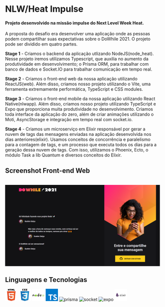 <h1>NLW/Heat Impulse</h1>

<h4>Projeto desenvolvido na missão impulse do Next Level Week Heat.</h4>

<p>A proposta do desafio era desenvolver uma aplicação onde as pessoas podem compartilhar suas expectativas sobre o DoWhile 2021. O projeto pode ser dividido em quatro partes.</p>
<p><b>Stage 1</b> - Criamos o backend da aplicação utlizando NodeJS(node_heat). Nesse projeto iremos utilizamos Typescript, que auxilia no aumento da produtividade em desenvolvimento; o Prisma ORM, para trabalhar com banco de dados e Socket.IO para trabalhar comunicação em tempo real.</p>
<p><b>Stage 2</b> - Criamos o front-end web da nossa aplicação utilizando ReactJS(web). Além disso, criamos nosso projeto utilizando o Vite, uma ferramenta extremamente performática, TypeScript e CSS modules.</p>
<p><b>Stage 3</b> - Criamos o front-end mobile da nossa aplicação utilizando React Native(nlwapp). Além disso, criamos nosso projeto utilizando TypeScript e Expo que proporciona muita produtividade no desenvolvimento. Criamos toda interface da aplicação do zero, além de criar animações utilizando o Moti, AsyncStorage e integração em tempo real com socket.io.</p>
<p><b>Stage 4</b> - Criamos um microserviço em Elixir responsável por gerar a nuvem de tags das mensagens enviadas na aplicação desenvolvida nos dias anteriores(elixir). Usamos conceitos de concorrência e paralelismo para a contagem de tags, e um processo que executa todos os dias para a geração dessa nuvem de tags. Com isso, utilizamos o Phoenix, Ecto, o módulo Task a lib Quantum e diversos conceitos do Elixir.</p>

<h2 align="left">Screenshot Front-end Web</h2>

<br/>

<img src="nlwheat_landpage.png">

<br/>

<h2 align="left"> Linguagens e Tecnologias</h2>
<p align="left">
<img src="https://raw.githubusercontent.com/devicons/devicon/master/icons/html5/html5-original-wordmark.svg" alt="html5" width="40" height="40"/>
<img src="https://raw.githubusercontent.com/devicons/devicon/master/icons/css3/css3-original-wordmark.svg" alt="css3" width="40" height="40"/>
<img src="https://raw.githubusercontent.com/devicons/devicon/master/icons/nodejs/nodejs-original-wordmark.svg" alt="nodejs" width="40" height="40"/>
<img src="https://raw.githubusercontent.com/github/explore/80688e429a7d4ef2fca1e82350fe8e3517d3494d/topics/typescript/typescript.png" alt="typescript" width="40" height="40"/>
<img src="https://avatars.githubusercontent.com/u/17219288?s=280&v=4" alt="prisma" width="40" height="40"/>
<img src="https://avatars.githubusercontent.com/u/10566080?s=280&v=4" alt="socket" width="40" height="40"/>
<img src="https://raw.githubusercontent.com/expo/expo/master/.github/resources/banner.png" alt="expo" width="40" height="40"/>
<img src="https://raw.githubusercontent.com/github/explore/d106aa3f6fa091ab80ab5c8cf0d931baff3caaea/topics/elixir/elixir.png" alt="elixir" width="40" height="40"/>

